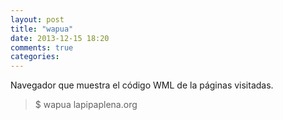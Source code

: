 ```yaml
---
layout: post
title: "wapua"
date: 2013-12-15 18:20
comments: true
categories: 
---
```

Navegador que muestra el código WML de la páginas visitadas.

>$ wapua lapipaplena.org

